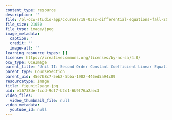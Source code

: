 ```yaml
---
content_type: resource
description: ''
file: /ol-ocw-studio-app/courses/18-03sc-differential-equations-fall-2011/e16738defccd9df7b2d16b9f76a2aec3_figunit2page.jpg
file_size: 21050
file_type: image/jpeg
image_metadata:
  caption: ''
  credit: ''
  image-alt: ''
learning_resource_types: []
license: https://creativecommons.org/licenses/by-nc-sa/4.0/
ocw_type: OCWImage
parent_title: 'Unit II: Second Order Constant Coefficient Linear Equations'
parent_type: CourseSection
parent_uid: 45e768c7-5eb2-5bba-1902-446ed5a94c09
resourcetype: Image
title: figunit2page.jpg
uid: e16738de-fccd-9df7-b2d1-6b9f76a2aec3
video_files:
  video_thumbnail_file: null
video_metadata:
  youtube_id: null
---
```

